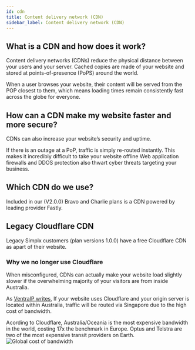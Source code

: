 ```yaml
---
id: cdn
title: Content delivery network (CDN)
sidebar_label: Content delivery network (CDN)
---
```


## What is a CDN and how does it work?
Content delivery networks (CDNs) reduce the physical distance between your users and your server. Cached copies are made of your website and stored at points-of-presence (PoPS) around the world.

When a user browses your website, their content will be served from the POP closest to them, which means loading times remain consistently fast across the globe for everyone.

## How can a CDN make my website faster and more secure?
CDNs can also increase your website’s security and uptime.

If there is an outage at a PoP, traffic is simply re-routed instantly. This makes it incredibly difficult to take your website offline Web application firewalls and DDOS protection also thwart cyber threats targeting your business.

## Which CDN do we use?
Included in our (V2.0.0) Bravo and Charlie plans is a CDN powered by leading provider Fastly.

## Legacy Cloudflare CDN
Legacy Simplx customers (plan versions 1.0.0) have a free Cloudflare CDN as apart of their website.

### Why we no longer use Cloudflare
When misconfigured, CDNs can actually make your website load slightly slower if the overwhelming majority of your visitors are from inside Australia.

As [VentraIP writes](https://ventraip.com.au/faq/article/should-i-use-cloudflare-with-my-ventraip-australia/), If your website uses Cloudflare and your origin server is located within Australia, traffic will be routed via Singapore due to the high cost of bandwidth.

Acording to Cloudflare, Australia/Oceania is the most expensive bandwidth in the world, costing 17x the benchmark in Europe. Optus and Telstra are two of the most expensive transit providers on Earth.
![Global cost of bandwidth](https://blog.cloudflare.com/content/images/2016/08/CloudFlare_Relative_Cost_of_Bandwidth.png)